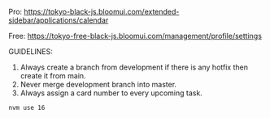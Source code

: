 Pro: https://tokyo-black-js.bloomui.com/extended-sidebar/applications/calendar

Free: https://tokyo-free-black-js.bloomui.com/management/profile/settings

GUIDELINES: 
1. Always create a branch from development if there is any hotfix then create it from main.
2. Never merge development branch into master.
3. Always assign a card number to every upcoming task.

`nvm use 16`